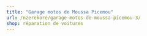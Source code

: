 ```yaml
---
title: "Garage motos de Moussa Picemou"
url: /nzerekore/garage-motos-de-moussa-picemou-3/
shop: réparation de voitures
---
```

